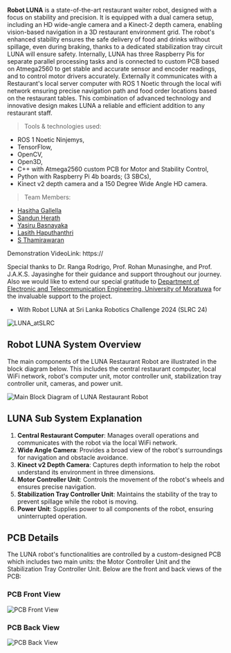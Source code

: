
**Robot LUNA** is a state-of-the-art restaurant waiter robot, designed with a focus on stability and precision. It is equipped with a dual camera setup, including an HD wide-angle camera and a Kinect-2 depth camera, enabling vision-based navigation in a 3D restaurant environment grid. The robot's enhanced stability ensures the safe delivery of food and drinks without spillage, even during braking, thanks to a dedicated stabilization tray circuit LUNA will ensure safety. Internally, LUNA has three Raspberry Pis for separate parallel processing tasks and is connected to custom PCB based on Atmega2560 to get stable and accurate sensor and encoder readings, and to control motor drivers accurately. Externally it communicates with a Restaurant's local server computer with ROS 1 Noetic through the local wifi network ensuring precise navigation path and food order locations based on the restaurant tables. This combination of advanced technology and innovative design makes LUNA a reliable and efficient addition to any restaurant staff.

> Tools & technologies used: 
- ROS 1 Noetic Ninjemys, 
- TensorFlow, 
- OpenCV, 
- Open3D,  
- C++ with Atmega2560 custom PCB for Motor and Stability Control, 
- Python with Raspberry Pi 4b boards; (3 SBCs),
- Kinect v2 depth camera and a 150 Degree Wide Angle HD camera.

> Team Members:
- [Hasitha Gallella](https://github.com/HasithaGallella)
- [Sandun Herath](https://github.com/sandun21)
- [Yasiru Basnayaka](https://github.com/YasiruDEX)
- [Lasith Haputhanthri](https://github.com/lasithhaputhanthri)
- [S Thamirawaran](https://github.com/Thamirawaran)

Demonstration VideoLink: https://

Special thanks to Dr. Ranga Rodrigo, Prof. Rohan Munasinghe, and Prof. J.A.K.S. Jayasinghe for their guidance and support throughout our journey.
Also we would like to extend our special gratitude to [Department of Electronic and Telecommunication Engineering, University of Moratuwa](https://ent.uom.lk/) for the invaluable support to the project. 

- With Robot LUNA at Sri Lanka Robotics Challenge 2024 (SLRC 24)

![LUNA_atSLRC](https://github.com/LUNA-Vision-based-Restaurant-Robot/.github/assets/111054736/354b1bcc-fff9-4360-9827-44e59350e603)



## Robot LUNA System Overview

The main components of the LUNA Restaurant Robot are illustrated in the block diagram below. This includes the central restaurant computer, local WiFi network, robot's computer unit, motor controller unit, stabilization tray controller unit, cameras, and power unit.

![Main Block Diagram of LUNA Restaurant Robot](path/to/your/diagram_image.jpg)


## LUNA Sub System Explanation

1. **Central Restaurant Computer**: Manages overall operations and communicates with the robot via the local WiFi network.
2. **Wide Angle Camera**: Provides a broad view of the robot's surroundings for navigation and obstacle avoidance.
3. **Kinect v2 Depth Camera**: Captures depth information to help the robot understand its environment in three dimensions.
4. **Motor Controller Unit**: Controls the movement of the robot's wheels and ensures precise navigation.
5. **Stabilization Tray Controller Unit**: Maintains the stability of the tray to prevent spillage while the robot is moving.
6. **Power Unit**: Supplies power to all components of the robot, ensuring uninterrupted operation.

## PCB Details

The LUNA robot's functionalities are controlled by a custom-designed PCB which includes two main units: the Motor Controller Unit and the Stabilization Tray Controller Unit. Below are the front and back views of the PCB:

### PCB Front View
![PCB Front View](path/to/your/front_view_image.jpg)

### PCB Back View
![PCB Back View](path/to/your/back_view_image.jpg)
